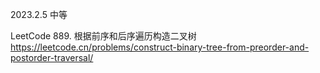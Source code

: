 2023.2.5  中等

LeetCode 889. 根据前序和后序遍历构造二叉树 https://leetcode.cn/problems/construct-binary-tree-from-preorder-and-postorder-traversal/
